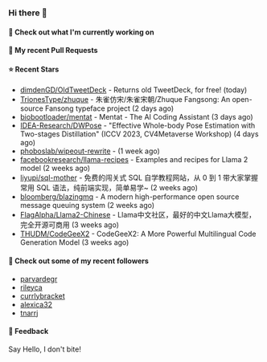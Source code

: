 ### Hi there 👋

#### 👷 Check out what I'm currently working on

#### 🔨 My recent Pull Requests


#### ⭐ Recent Stars

- [dimdenGD/OldTweetDeck](https://github.com/dimdenGD/OldTweetDeck) - Returns old TweetDeck, for free! (today)
- [TrionesType/zhuque](https://github.com/TrionesType/zhuque) - 朱雀仿宋/朱雀宋朝/Zhuque Fangsong: An open-source Fansong typeface project (2 days ago)
- [biobootloader/mentat](https://github.com/biobootloader/mentat) - Mentat - The AI Coding Assistant  (3 days ago)
- [IDEA-Research/DWPose](https://github.com/IDEA-Research/DWPose) - &#34;Effective Whole-body Pose Estimation with Two-stages Distillation&#34; (ICCV 2023, CV4Metaverse Workshop) (4 days ago)
- [phoboslab/wipeout-rewrite](https://github.com/phoboslab/wipeout-rewrite) -  (1 week ago)
- [facebookresearch/llama-recipes](https://github.com/facebookresearch/llama-recipes) - Examples and recipes for Llama 2 model (2 weeks ago)
- [liyupi/sql-mother](https://github.com/liyupi/sql-mother) - 免费的闯关式 SQL 自学教程网站，从 0 到 1 带大家掌握常用 SQL 语法，纯前端实现，简单易学~ (2 weeks ago)
- [bloomberg/blazingmq](https://github.com/bloomberg/blazingmq) - A modern high-performance open source message queuing system (2 weeks ago)
- [FlagAlpha/Llama2-Chinese](https://github.com/FlagAlpha/Llama2-Chinese) - Llama中文社区，最好的中文Llama大模型，完全开源可商用 (3 weeks ago)
- [THUDM/CodeGeeX2](https://github.com/THUDM/CodeGeeX2) - CodeGeeX2: A More Powerful Multilingual Code Generation Model (3 weeks ago)

#### 👯 Check out some of my recent followers

- [parvardegr](https://github.com/parvardegr)
- [rileyca](https://github.com/rileyca)
- [currlybracket](https://github.com/currlybracket)
- [alexica32](https://github.com/alexica32)
- [tnarrj](https://github.com/tnarrj)

#### 💬 Feedback

Say Hello, I don't bite!